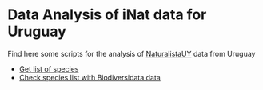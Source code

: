 # Data Analysis of iNat data for Uruguay
Find here some scripts for the analysis of [NaturalistaUY](https://naturalista.uy) data from Uruguay


- [Get list of species](speciesList.R)
- [Check species list with Biodiversidata data](/chequeo_con_Biodiversidata.R)
